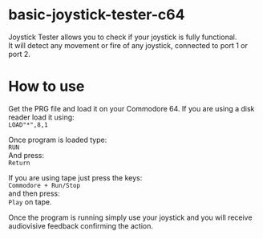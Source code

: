 # basic-joystick-tester-c64
Joystick Tester allows you to check if your joystick is fully functional.  
It will detect any movement or fire of any joystick, connected to port 1 or port 2. 

# How to use
Get the PRG file and load it on your Commodore 64.
If you are using a disk reader load it using:  
```LOAD"*",8,1```  

Once program is loaded type:  
```RUN```  
And press:  
```Return``` 

If you are using tape just press the keys:  
```Commodore + Run/Stop```  
and then press:  
```Play``` on tape.

Once the program is running simply use your joystick and you will receive audiovisive feedback confirming the action. 
